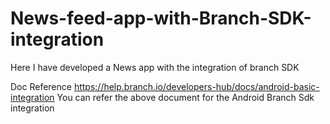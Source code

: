 # News-feed-app-with-Branch-SDK-integration
Here I have developed a News app with the integration of branch SDK


Doc Reference
https://help.branch.io/developers-hub/docs/android-basic-integration
You can refer the above document for the Android Branch Sdk integration
